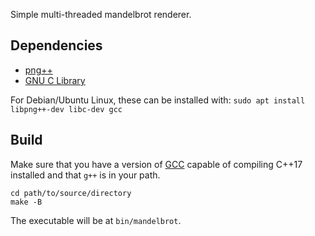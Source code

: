 Simple multi-threaded mandelbrot renderer.

## Dependencies
- [png++](http://savannah.nongnu.org/projects/pngpp/)
- [GNU C Library](https://sourceware.org/glibc/)

For Debian/Ubuntu Linux, these can be installed with:
`sudo apt install libpng++-dev libc-dev gcc`

## Build
Make sure that you have a version of [GCC](https://gcc.gnu.org/) capable of compiling C++17 installed and that `g++` is in your path.
```shell
cd path/to/source/directory
make -B
```
The executable will be at `bin/mandelbrot`.